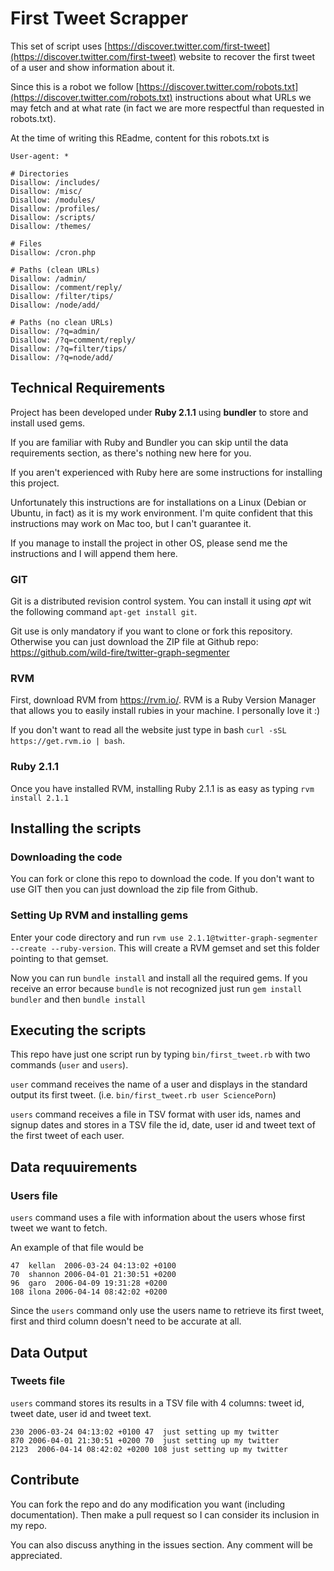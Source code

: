 First Tweet Scrapper
====================

This set of script uses [https://discover.twitter.com/first-tweet](https://discover.twitter.com/first-tweet) website to recover the first tweet of a user and show information about it.

Since this is a robot we follow [https://discover.twitter.com/robots.txt](https://discover.twitter.com/robots.txt) instructions about what URLs we may fetch and at what rate (in fact we are more respectful than requested in robots.txt).

At the time of writing this REadme, content for this robots.txt is

```
User-agent: *

# Directories
Disallow: /includes/
Disallow: /misc/
Disallow: /modules/
Disallow: /profiles/
Disallow: /scripts/
Disallow: /themes/

# Files
Disallow: /cron.php

# Paths (clean URLs)
Disallow: /admin/
Disallow: /comment/reply/
Disallow: /filter/tips/
Disallow: /node/add/

# Paths (no clean URLs)
Disallow: /?q=admin/
Disallow: /?q=comment/reply/
Disallow: /?q=filter/tips/
Disallow: /?q=node/add/
```

## Technical Requirements

Project has been developed under **Ruby 2.1.1** using **bundler** to store and install used gems.

If you are familiar with Ruby and Bundler you can skip until the data requirements section, as there's nothing new here for you.

If you aren't experienced with Ruby here are some instructions for installing this project.

Unfortunately this instructions are for installations on a Linux (Debian or Ubuntu, in fact) as it is my work environment. I'm quite confident that this instructions may work on Mac too, but I can't guarantee it.

If you manage to install the project in other OS, please send me the instructions and I will append them here.

### GIT

Git is a distributed revision control system. You can install it using *apt* wit the following command `apt-get install git`.

Git use is only mandatory if you want to clone or fork this repository. Otherwise you can just download the ZIP file at Github repo: https://github.com/wild-fire/twitter-graph-segmenter

### RVM

First, download RVM from https://rvm.io/. RVM is a Ruby Version Manager that allows you to easily install rubies in your machine. I personally love it :)

If you don't want to read all the website just type in bash `curl -sSL https://get.rvm.io | bash`.

### Ruby 2.1.1

Once you have installed RVM, installing Ruby 2.1.1 is as easy as typing `rvm install 2.1.1`

## Installing the scripts

### Downloading the code

You can fork or clone this repo to download the code. If you don't want to use GIT then you can just download the zip file from Github.

### Setting Up RVM and installing gems

Enter your code directory and run `rvm use 2.1.1@twitter-graph-segmenter --create --ruby-version`. This will create a RVM gemset and set this folder pointing to that gemset.

Now you can run `bundle install` and install all the required gems. If you receive an error because `bundle` is not recognized just run `gem install bundler` and then `bundle install`

## Executing the scripts

This repo have just one script run by typing `bin/first_tweet.rb` with two commands (`user` and `users`).

`user` command receives the name of a user and displays in the standard output its first tweet. (i.e. `bin/first_tweet.rb user SciencePorn`)

`users` command receives a file in TSV format with user ids, names and signup dates and stores in a TSV file the id, date, user id and tweet text of the first tweet of each user.

## Data requuirements

### Users file

`users` command uses a file with information about the users whose first tweet we want to fetch.

An example of that file would be

```
47  kellan  2006-03-24 04:13:02 +0100
70  shannon 2006-04-01 21:30:51 +0200
96  garo  2006-04-09 19:31:28 +0200
108 ilona 2006-04-14 08:42:02 +0200
```

Since the `users` command only use the users name to retrieve its first tweet, first and third column doesn't need to be accurate at all.

## Data Output

### Tweets file

`users` command stores its results in a TSV file with 4 columns: tweet id, tweet date, user id and tweet text.

```
230 2006-03-24 04:13:02 +0100 47  just setting up my twitter
870 2006-04-01 21:30:51 +0200 70  just setting up my twitter
2123  2006-04-14 08:42:02 +0200 108 just setting up my twitter
```

## Contribute

You can fork the repo and do any modification you want (including documentation). Then make a pull request so I can consider its inclusion in my repo.

You can also discuss anything in the issues section. Any comment will be appreciated.
